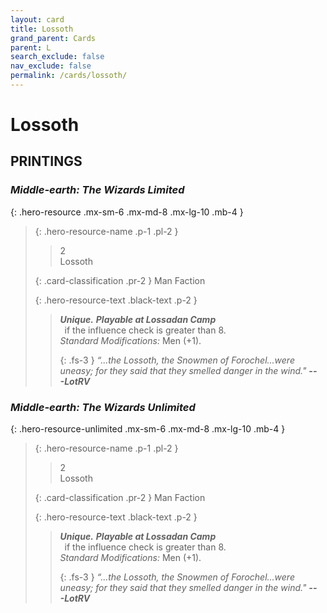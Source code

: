 ```yaml
---
layout: card
title: Lossoth
grand_parent: Cards
parent: L
search_exclude: false
nav_exclude: false
permalink: /cards/lossoth/
---
```


# Lossoth


## PRINTINGS


### _Middle-earth: The Wizards Limited_

{: .hero-resource .mx-sm-6 .mx-md-8 .mx-lg-10 .mb-4 }
> {: .hero-resource-name .p-1 .pl-2 }
> > <div class="card-mp">2</div>
> > <div class="card-name">Lossoth</div>
>
> {: .card-classification .pr-2 }
> Man Faction
>
> {: .hero-resource-text .black-text .p-2 }
> > _**Unique.**_ ***Playable at Lossadan Camp*** <br>&ensp;if the influence check is greater than 8.  <br>_Standard Modifications:_ Men (+1). 
> > 
> > {: .fs-3 } 
> > _“...the Lossoth, the Snowmen of Forochel...were uneasy; for they said that they smelled danger in the wind."_ ***---&#65279;LotRV*** 
> 

### _Middle-earth: The Wizards Unlimited_

{: .hero-resource-unlimited .mx-sm-6 .mx-md-8 .mx-lg-10 .mb-4 }
> {: .hero-resource-name .p-1 .pl-2 }
> > <div class="card-mp">2</div>
> > <div class="card-name">Lossoth</div>
>
> {: .card-classification .pr-2 }
> Man Faction
>
> {: .hero-resource-text .black-text .p-2 }
> > _**Unique.**_ ***Playable at Lossadan Camp*** <br>&ensp;if the influence check is greater than 8.  <br>_Standard Modifications:_ Men (+1). 
> > 
> > {: .fs-3 } 
> > _“...the Lossoth, the Snowmen of Forochel...were uneasy; for they said that they smelled danger in the wind."_ ***---&#65279;LotRV*** 
> 
